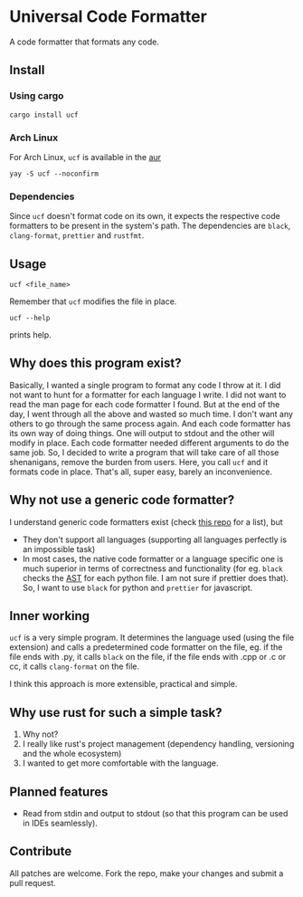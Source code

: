 # Universal Code Formatter

A code formatter that formats any code. 

## Install
### Using cargo
```
cargo install ucf
```
### Arch Linux
For Arch Linux, `ucf` is available in the [aur](https://aur.archlinux.org)

```
yay -S ucf --noconfirm
```
### Dependencies
Since `ucf` doesn't format code on its own, it expects the respective code formatters to be present in the system's path. The dependencies are `black`, `clang-format`, `prettier` and `rustfmt`.

## Usage

```
ucf <file_name>
```
Remember that `ucf` modifies the file in place.

```
ucf --help
```
prints help.

## Why does this program exist?
Basically, I wanted a single program to format any code I throw at it. 
I did not want to hunt for a formatter for each language I write. 
I did not want to read the man page for each code formatter I found. 
But at the end of the day, I went through all the above and wasted so much time. I don't want any others to go through the same process again. 
And each code formatter has its own way of doing things. One will output to stdout and the other will modify in place. Each code formatter needed different arguments to do the same job.
So, I decided to write a program that will take care of all those shenanigans, remove the burden from users. 
Here, you call `ucf` and it formats code in place. That's all, super easy, barely an inconvenience. 

## Why not use a generic code formatter?
I understand generic code formatters exist (check [this repo](https://github.com/rishirdua/awesome-code-formatters) for a list), but 
* They don't support all languages (supporting all languages perfectly is an impossible task)
* In most cases, the native code formatter or a language specific one is much superior in terms of correctness and functionality (for eg. `black` checks the [AST](https://en.wikipedia.org/wiki/Abstract_syntax_tree) for each python file. I am not sure if prettier does that). So, I want to use `black` for python and `prettier` for javascript. 

## Inner working
`ucf` is a very simple program. It determines the language used (using the file extension) and calls a predetermined code formatter on the file, eg. if the file ends with .py, it calls `black` on the file, if the file ends with .cpp or .c or cc, it calls `clang-format` on the file. 

I think this approach is more extensible, practical and simple. 

## Why use rust for such a simple task?
1. Why not?
2. I really like rust's project management (dependency handling, versioning and the whole ecosystem)
3. I wanted to get more comfortable with the language.

## Planned features
* Read from stdin and output to stdout (so that this program can be used in IDEs seamlessly). 

## Contribute
All patches are welcome. Fork the repo, make your changes and submit a pull request. 
